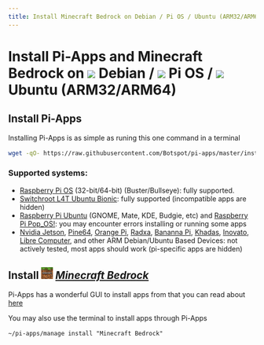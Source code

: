```yaml
---
title: Install Minecraft Bedrock on Debian / Pi OS / Ubuntu (ARM32/ARM64) | Pi-Apps
---
```

# Install Pi-Apps and Minecraft Bedrock on <img src=https://www.vectorlogo.zone/logos/debian/debian-icon.svg height=20 /> Debian / <img src=https://www.vectorlogo.zone/logos/raspberrypi/raspberrypi-icon.svg height=20 /> Pi OS / <img src=https://www.vectorlogo.zone/logos/ubuntu/ubuntu-icon.svg height=20 /> Ubuntu (ARM32/ARM64)
## Install Pi-Apps

Installing Pi-Apps is as simple as runing this one command in a terminal
```bash
wget -qO- https://raw.githubusercontent.com/Botspot/pi-apps/master/install | bash
```

### Supported systems:

- [Raspberry Pi OS](https://www.raspberrypi.com/software/operating-systems/) (32-bit/64-bit) (Buster/Bullseye): fully supported.
- [Switchroot L4T Ubuntu Bionic](https://wiki.switchroot.org/en/Linux/Ubuntu-Install-Guide): fully supported (incompatible apps are hidden)
- [Raspberry Pi Ubuntu](https://ubuntu.com/desktop/flavours) (GNOME, Mate, KDE, Budgie, etc) and [Raspberry Pi Pop_OS!](https://pop.system76.com/): you may encounter errors installing or running some apps
- [Nvidia Jetson](https://www.nvidia.com/en-us/autonomous-machines/embedded-systems/), [Pine64](https://www.pine64.org/), [Orange Pi](http://www.orangepi.org/), [Radxa](https://rockpi.org/), [Bananna Pi](https://banana-pi.org/), [Khadas](https://www.khadas.com/), [Inovato](https://www.inovato.com/), [Libre Computer](https://libre.computer/), and other ARM Debian/Ubuntu Based Devices: not actively tested, most apps should work (pi-specific apps are hidden)
## Install <img src="/img/app-icons/Minecraft Bedrock/icon-64.png" height=24> ***[Minecraft Bedrock](/wiki/getting-started/apps-list/#minecraft-bedrock)***
Pi-Apps has a wonderful GUI to install apps from that you can read about [here](/wiki/getting-started/running-pi-apps/)
        
You may also use the terminal to install apps through Pi-Apps
```
~/pi-apps/manage install "Minecraft Bedrock"
```
